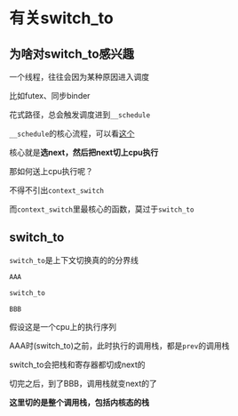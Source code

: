 # 有关switch_to

## 为啥对switch_to感兴趣
一个线程，往往会因为某种原因进入调度

比如futex、同步binder

花式路径，总会触发调度进到`__schedule`

`__schedule`的核心流程，可以看[这个](https://github.com/Rust401/OS-kernel-dev-config/blob/main/notes/schedule/key_path_schedule.md)

核心就是**选next，然后把next切上cpu执行**

那如何送上cpu执行呢？

不得不引出`context_switch`

而`context_switch`里最核心的函数，莫过于`switch_to`

## switch_to

`switch_to`是上下文切换真的的分界线

```txt
AAA

switch_to

BBB
```

假设这是一个cpu上的执行序列

AAA时(switch_to)之前，此时执行的调用栈，都是`prev`的调用栈

switch_to会把栈和寄存器都切成next的

切完之后，到了BBB，调用栈就变next的了

**这里切的是整个调用栈，包括内核态的栈**
